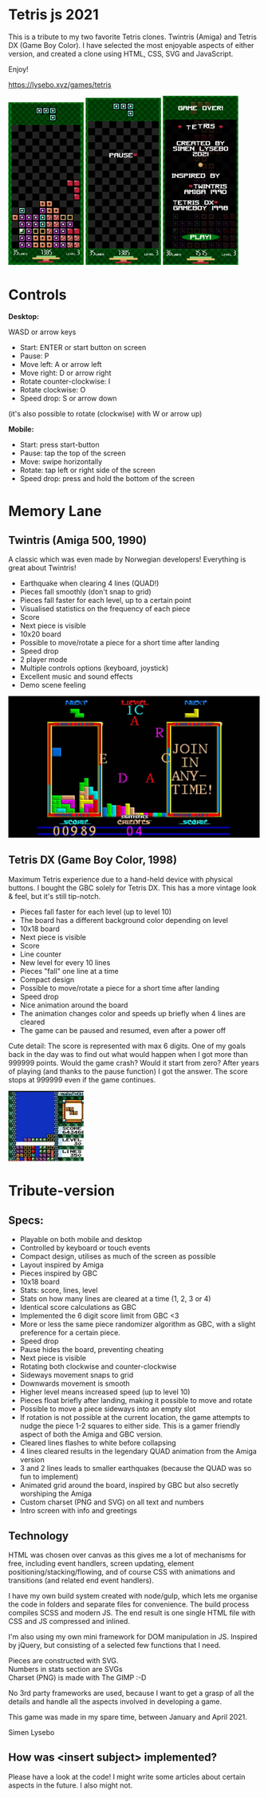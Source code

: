 # Tetris js 2021

This is a tribute to my two favorite Tetris clones. Twintris (Amiga) and Tetris DX (Game Boy Color). I have selected the most enjoyable aspects of either version, and created a clone using HTML, CSS, SVG and JavaScript.

Enjoy!

<a href="https://lysebo.xyz/games/tetris" target="_blank">https://lysebo.xyz/games/tetris</a>

<img src="img/tetrisjs2021-play.png" width="30%" height="auto"/>&nbsp;<img src="img/tetrisjs2021-pause.png" width="30%" height="auto"/>&nbsp;<img src="img/tetrisjs2021-intro-gameover.png" width="30%" height="auto" />

# Controls

**Desktop:**

WASD or arrow keys

- Start: ENTER or start button on screen
- Pause: P
- Move left: A or arrow left
- Move right: D or arrow right
- Rotate counter-clockwise: I
- Rotate clockwise: O
- Speed drop: S or arrow down

(it's also possible to rotate (clockwise) with W or arrow up)

**Mobile:**

- Start: press start-button
- Pause: tap the top of the screen
- Move: swipe horizontally
- Rotate: tap left or right side of the screen
- Speed drop: press and hold the bottom of the screen


# Memory Lane

## Twintris (Amiga 500, 1990)

A classic which was even made by Norwegian developers! Everything is great about Twintris!

- Earthquake when clearing 4 lines (QUAD!)
- Pieces fall smoothly (don't snap to grid)
- Pieces fall faster for each level, up to a certain point
- Visualised statistics on the frequency of each piece
- Score
- Next piece is visible
- 10x20 board
- Possible to move/rotate a piece for a short time after landing
- Speed drop
- 2 player mode
- Multiple controls options (keyboard, joystick)
- Excellent music and sound effects
- Demo scene feeling

![screenshot](img/memory-lane-twintris.png)  

## Tetris DX (Game Boy Color, 1998)

Maximum Tetris experience due to a hand-held device with physical buttons. I bought the GBC solely for Tetris DX. This has a more vintage look & feel, but it's still tip-notch.

- Pieces fall faster for each level (up to level 10)
- The board has a different background color depending on level
- 10x18 board
- Next piece is visible
- Score
- Line counter
- New level for every 10 lines
- Pieces "fall" one line at a time
- Compact design
- Possible to move/rotate a piece for a short time after landing
- Speed drop
- Nice animation around the board
- The animation changes color and speeds up briefly when 4 lines are cleared
- The game can be paused and resumed, even after a power off

Cute detail: The score is represented with max 6 digits. One of my goals back in the day was to find out what would happen when I got more than 999999 points. Would the game crash? Would it start from zero? After years of playing (and thanks to the pause function) I got the answer. The score stops at 999999 even if the game continues.

<img src="img/memory-lane-tetris-dx.jpg" width="30%" height="auto" />

# Tribute-version

## Specs:

- Playable on both mobile and desktop
- Controlled by keyboard or touch events
- Compact design, utilises as much of the screen as possible
- Layout inspired by Amiga
- Pieces inspired by GBC
- 10x18 board
- Stats: score, lines, level
- Stats on how many lines are cleared at a time (1, 2, 3 or 4)
- Identical score calculations as GBC
- Implemented the 6 digit score limit from GBC <3
- More or less the same piece randomizer algorithm as GBC, with a slight preference for a certain piece.
- Speed drop
- Pause hides the board, preventing cheating
- Next piece is visible
- Rotating both clockwise and counter-clockwise
- Sideways movement snaps to grid
- Downwards movement is smooth
- Higher level means increased speed (up to level 10)
- Pieces float briefly after landing, making it possible to move and rotate
- Possible to move a piece sideways into an empty slot
- If rotation is not possible at the current location, the game attempts to nudge the piece 1-2 squares to either side. This is a gamer friendly aspect of both the Amiga and GBC version.
- Cleared lines flashes to white before collapsing
- 4 lines cleared results in the legendary QUAD animation from the Amiga version
- 3 and 2 lines leads to smaller earthquakes (because the QUAD was so fun to implement)
- Animated grid around the board, inspired by GBC but also secretly worshiping the Amiga
- Custom charset (PNG and SVG) on all text and numbers
- Intro screen with info and greetings

## Technology

HTML was chosen over canvas as this gives me a lot of mechanisms for free, including event handlers, screen updating, element positioning/stacking/flowing, and of course CSS with animations and transitions (and related end event handlers).

I have my own build system created with node/gulp, which lets me organise the code in folders and separate files for convenience. The build process compiles SCSS and modern JS. The end result is one single HTML file with CSS and JS compressed and inlined.

I'm also using my own mini framework for DOM manipulation in JS. Inspired by jQuery, but consisting of a selected few functions that I need.

Pieces are constructed with SVG.  
Numbers in stats section are SVGs  
Charset (PNG) is made with The GIMP :-D

No 3rd party frameworks are used, because I want to get a grasp of all the details and handle all the aspects involved in developing a game.

This game was made in my spare time, between January and April 2021.

Simen Lysebo


## How was &lt;insert subject&gt; implemented?

Please have a look at the code! I might write some articles about certain aspects in the future. I also might not.
